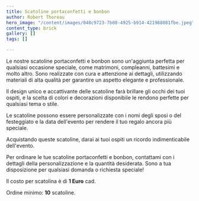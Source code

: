 ```yaml
---
title: Scatoline portaconfetti e bonbon
author: Robert Thoreau
hero_image: "/content/images/048c9723-7b08-4925-b914-421988081fbe.jpeg"
content_type: brick
gallery: []
tags: []

---
```

Le nostre scatoline portaconfetti e bonbon sono un'aggiunta perfetta per qualsiasi occasione speciale, come matrimoni, compleanni, battesimi e molto altro. Sono realizzate con cura e attenzione ai dettagli, utilizzando materiali di alta qualità per garantire un aspetto elegante e professionale.

Il design unico e accattivante delle scatoline farà brillare gli occhi dei tuoi ospiti, e la scelta di colori e decorazioni disponibile le rendono perfette per qualsiasi tema o stile.

Le scatoline possono essere personalizzate con i nomi degli sposi o del festeggiato e la data dell'evento per rendere il tuo regalo ancora più speciale.

Acquistando queste scatoline, darai ai tuoi ospiti un ricordo indimenticabile dell'evento.

Per ordinare le tue scatoline portaconfetti e bonbon, contattami con i dettagli della personalizzazione e la quantità desiderata. Sono a tua disposizione per qualsiasi domanda o richiesta speciale!

  
Il costo per scatolina è di **1 Euro** cad. 

Ordine minimo: **10** scatoline.